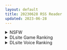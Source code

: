 ```yaml
---
layout: default
title: 20230628 RSS Reader
updated: 2023-06-28
---
```


<details class='content-parent'>
<summary>
NSFW
</summary>
<details class='content-child'>
<summary>
<span class='rss-title'> 自用的目录生成工具 </span> <a class='rss-link' href='https://gmgard.com/gm122850' target='_blank'>&nbsp;</a>
<div class='rss-published'> 🕛 20230627 09:58:29</div>
</summary>
<img src="https://static.gmgard.us/Images/upload/17126280029162913.jpg" /><br /><p>其实bat就可以生成目录，但是bat的话好像一些特殊格式的字符韩文什么的经常会乱码</p>
</details>
<details class='content-child'>
<summary>
<span class='rss-title'> [日系/合集][さいかわゆさ]楽園へようこそ等77本[巨乳/催眠][5G] </span> <a class='rss-link' href='https://gmgard.com/gm122851' target='_blank'>&nbsp;</a>
<div class='rss-published'> 🕛 20230627 09:35:29</div>
</summary>
<img src="https://static.gmgard.us/Images/upload/96242280112574980.jpg" /><br /><p>目录</p>
</details>
<details class='content-child'>
<summary>
<span class='rss-title'> [大鸟可不敢乱转汉化] [あるぷ] ルーティーン2 (COMIC BAVEL 2023年8月号) [DL版] </span> <a class='rss-link' href='https://gmgard.com/gm122848' target='_blank'>&nbsp;</a>
<div class='rss-published'> 🕛 20230627 08:06:24</div>
</summary>
<img src="https://static.gmgard.us/Images/upload/18999272333485265.jpg" /><br /><p>打炮就打炮 怎么还打出感情来了 能不能专业点？</p>
</details>
<details class='content-child'>
<summary>
<span class='rss-title'> [官方繁中] [天気輪 (甘露アメ)] オナホ堕ちした機械天使様と僕の夏休み </span> <a class='rss-link' href='https://gmgard.com/gm122847' target='_blank'>&nbsp;</a>
<div class='rss-published'> 🕛 20230627 07:23:16</div>
</summary>
<img src="https://static.gmgard.us/Images/upload/3406272323160147.jpg" /><br /><p>这是一个战斗、生育全靠天使的故事。</p>
</details>
<details class='content-child'>
<summary>
<span class='rss-title'> [P站ID=3000591][hajika] 图包合集 截止至 23.06.12[6.6G] </span> <a class='rss-link' href='https://gmgard.com/gm122844' target='_blank'>&nbsp;</a>
<div class='rss-published'> 🕛 20230627 06:44:03</div>
</summary>
<img src="https://static.gmgard.us/Images/upload/15296271057062683.jpg" /><br /><p>目录</p>
</details>
<details class='content-child'>
<summary>
<span class='rss-title'> [前島龍]メスに生まれたお前が悪い!! </span> <a class='rss-link' href='https://www.hacg.sbs/wp/96689.html' target='_blank'>&nbsp;</a>
<div class='rss-published'> 🕛 20230627 05:52:20</div>
</summary>
女生在街上随便抓住一个男的说他性骚扰。 由于经常性的这样操作，结局终于实现了女生 &#8230; <a href="https://www.hacg.sbs/wp/96689.html">继续阅读 <span class="meta-nav">&#8594;</span></a>
</details>
<details class='content-child'>
<summary>
<span class='rss-title'> 【新汉化作品】[自购][Key] Loopers 汉化硬盘版[官方中日英文][2.72G][BDOD] </span> <a class='rss-link' href='https://east-plus.net/read.php?tid=1867108' target='_blank'>&nbsp;</a>
<div class='rss-published'> 🕛 20230627 04:39:25</div>
</summary>
<img src='https://img.imoutomoe.net/\images/2021/07/29/d0145b321334c000312a2a6cd5301a1c.jpg'/>
<img src='https://cdn.cloudflare.steamstatic.com/steam/apps/1811500/header.jpg?t=1687840271'/>
LOOPERS 初回限定版 （このタイトルの関連商品）
ブランド：    Key（このブラン ..
</details>
<details class='content-child'>
<summary>
<span class='rss-title'> [无修正][未知字幕组][KISS]カスタム隷奴 ~小夜子の章~ </span> <a class='rss-link' href='https://gmgard.com/gm122846' target='_blank'>&nbsp;</a>
<div class='rss-published'> 🕛 20230627 04:06:14</div>
</summary>
<img src="https://iili.io/HPDvmHG.gif" /><br /><p>把议员的女儿调教成自己的奴隶 然后献给自己的上级 &nbsp;</p>
</details>
<details class='content-child'>
<summary>
<span class='rss-title'> [自扫] (C100) [Aqua Pot (初雲丹いくら)] 小悪魔Rabbit (アズールレーン) [ZIP] </span> <a class='rss-link' href='https://gmgard.com/gm122845' target='_blank'>&nbsp;</a>
<div class='rss-published'> 🕛 20230627 03:17:42</div>
</summary>
<img src="https://static.gmgard.us/Images/upload/41490271917420937.jpg" /><br /><p>虽然我从没玩过碧蓝航线，但是这并不影响我认识游戏里的每一艘船，这就是R18二创给我带来的自信 。</p>
</details>

</details>
<details class='content-parent'>
<summary>
DLsite Game Ranking
</summary>
<details class='content-child'>
<summary>
<span class='rss-title'> セイントギアフォース [メタモルフォーゼ] </span> <a class='rss-link' href='https://www.dlsite.com/maniax/work/=/product_id/RJ01002988.html' target='_blank'>&nbsp;</a>
<div class='rss-published'> 🕛 20230628 05:10:45</div>
</summary>
<img src ="http://img.dlsite.jp/modpub/images2/work/doujin/RJ01003000/RJ01002988_img_main.jpg"/><br/>闘中にセクハラされて犯される!戦闘エロ特化RPG!!
</details>
<details class='content-child'>
<summary>
<span class='rss-title'> 護身術道場 秘密のNTRレッスン [WAKUWAKU] </span> <a class='rss-link' href='https://www.dlsite.com/maniax/work/=/product_id/RJ01053661.html' target='_blank'>&nbsp;</a>
<div class='rss-published'> 🕛 20230628 05:10:45</div>
</summary>
<img src ="http://img.dlsite.jp/modpub/images2/work/doujin/RJ01054000/RJ01053661_img_main.jpg"/><br/>これはシミュレーション系のエロゲーで、ユーモアな要素が盛り込まれています。
</details>
<details class='content-child'>
<summary>
<span class='rss-title'> Handyman Legend ハンディマン・レジェンド [超真剣Studio] </span> <a class='rss-link' href='https://www.dlsite.com/maniax/work/=/product_id/RJ01036146.html' target='_blank'>&nbsp;</a>
<div class='rss-published'> 🕛 20230628 05:10:45</div>
</summary>
<img src ="http://img.dlsite.jp/modpub/images2/work/doujin/RJ01037000/RJ01036146_img_main.jpg"/><br/>君はスマートフォンアプリで案件を受注しているハンディマンです。 お客様の家にある様々な問題を解決し、時には他の問題も「解決」してあげる...
</details>
<details class='content-child'>
<summary>
<span class='rss-title'> 満車率300% 弐:Append.1 保母さん連結ぱっち [ベルゼブブ] </span> <a class='rss-link' href='https://www.dlsite.com/maniax/work/=/product_id/RJ01026164.html' target='_blank'>&nbsp;</a>
<div class='rss-published'> 🕛 20230628 05:10:45</div>
</summary>
<img src ="http://img.dlsite.jp/modpub/images2/work/doujin/RJ01027000/RJ01026164_img_main.jpg"/><br/>満車率300%弐のアップグレードデータです。
</details>
<details class='content-child'>
<summary>
<span class='rss-title'> Drain Mansion [Kredyn] </span> <a class='rss-link' href='https://www.dlsite.com/maniax/work/=/product_id/RJ01045937.html' target='_blank'>&nbsp;</a>
<div class='rss-published'> 🕛 20230628 05:10:45</div>
</summary>
<img src ="http://img.dlsite.jp/modpub/images2/work/doujin/RJ01046000/RJ01045937_img_main.jpg"/><br/>目を覚ますと見知らぬ屋敷の中にいた。記憶があいまいでどうやってここに入ったのか記憶にない。目的は屋敷から脱出し、家まで無事に帰ることだ。だが屋敷から逃がさぬ為の罠と屋敷に住まう淫魔たちが邪魔をする。無事に逃げられるか?それとも肉の快楽に負けてしまうのか?
</details>
<details class='content-child'>
<summary>
<span class='rss-title'> ネジ込みシミュレーターVol5 -巨乳のヤギ娘ちゃんを宙吊りにしておっぱいばるんばるんさせながらめちゃくちゃセックスするお触りゲーム-【性器拡張・ガチセックス】 [やぶから堂] </span> <a class='rss-link' href='https://www.dlsite.com/maniax/work/=/product_id/RJ404239.html' target='_blank'>&nbsp;</a>
<div class='rss-published'> 🕛 20230628 05:10:45</div>
</summary>
<img src ="http://img.dlsite.jp/modpub/images2/work/doujin/RJ405000/RJ404239_img_main.jpg"/><br/>Live2Dでぬるぬる動く巨乳のヤギ娘ちゃんを宙吊りにしてバックからガンガン突き上げるオナホシミュレーター。マウス操作と完全連動!挿入にあわせておっぱいがばるんばるん動きます! 多彩なパーツ切り替えや人体改造設定によりお好みの姿でずぽずぽ可能。搾乳、性器拡張、性器ピアス、オナホ化、時間停止など特殊性癖を満たすシチュエーションを満載。
</details>
<details class='content-child'>
<summary>
<span class='rss-title'> 満車率300% 弐 [ベルゼブブ] </span> <a class='rss-link' href='https://www.dlsite.com/maniax/work/=/product_id/RJ01021115.html' target='_blank'>&nbsp;</a>
<div class='rss-published'> 🕛 20230628 05:10:45</div>
</summary>
<img src ="http://img.dlsite.jp/modpub/images2/work/doujin/RJ01022000/RJ01021115_img_main.jpg"/><br/>満車率300%の楽園へ再びようこそ
</details>
<details class='content-child'>
<summary>
<span class='rss-title'> カリンズ・プリズン ジムトレーナーDLC [Remtairy (レムテイリー)] </span> <a class='rss-link' href='https://www.dlsite.com/maniax/work/=/product_id/RJ01063435.html' target='_blank'>&nbsp;</a>
<div class='rss-published'> 🕛 20230628 05:10:45</div>
</summary>
<img src ="http://img.dlsite.jp/modpub/images2/work/doujin/RJ01064000/RJ01063435_img_main.jpg"/><br/>カリンがジムのトレーナーとして囚人たちをもてあそぶミニゲーム。ボーナス特典としてバトルスキルに新規ボイスを同梱!
</details>
<details class='content-child'>
<summary>
<span class='rss-title'> ニセモノ聖女の邪教討伐 [WhitePeach] </span> <a class='rss-link' href='https://www.dlsite.com/maniax/work/=/product_id/RJ358346.html' target='_blank'>&nbsp;</a>
<div class='rss-published'> 🕛 20230628 05:10:45</div>
</summary>
<img src ="http://img.dlsite.jp/modpub/images2/work/doujin/RJ359000/RJ358346_img_main.jpg"/><br/>異世界に召喚された不良少女が聖女となって邪教を討伐する!?
</details>
<details class='content-child'>
<summary>
<span class='rss-title'> Cage of Tentacles ～苗床快楽地獄の触手監獄～ [えるふ茶園] </span> <a class='rss-link' href='https://www.dlsite.com/maniax/work/=/product_id/RJ01010738.html' target='_blank'>&nbsp;</a>
<div class='rss-published'> 🕛 20230628 05:10:45</div>
</summary>
<img src ="http://img.dlsite.jp/modpub/images2/work/doujin/RJ01011000/RJ01010738_img_main.jpg"/><br/>触手の巣穴からの脱出…!負ければ苗床確定…!
</details>

</details>
<details class='content-parent'>
<summary>
DLsite Voice Ranking
</summary>
<details class='content-child'>
<summary>
<span class='rss-title'> 亲爱小○症候群 ~我的魅魔姐姐会在被褥里为我做任何事~ [青春×フェティシズム] </span> <a class='rss-link' href='https://www.dlsite.com/maniax/work/=/product_id/RJ01068246.html' target='_blank'>&nbsp;</a>
<div class='rss-published'> 🕛 20230628 05:10:48</div>
</summary>
<img src ="http://img.dlsite.jp/modpub/images2/work/doujin/RJ01069000/RJ01068246_img_main.jpg"/><br/>「姐姐今天早上也来照顾你了......」 最喜欢的青梅竹马变成了姐姐,并且其实是魅魔! ? 让平常很成熟,到了你身边就会控制不住发情的姐姐来好好~的照顾你吧♪
</details>
<details class='content-child'>
<summary>
<span class='rss-title'> 【低音オホ声】ズボラな褐色エルフ♀とイチャらぶ交尾しまくる日常。 [桃色みんと] </span> <a class='rss-link' href='https://www.dlsite.com/maniax/work/=/product_id/RJ01065724.html' target='_blank'>&nbsp;</a>
<div class='rss-published'> 🕛 20230628 05:10:48</div>
</summary>
<img src ="http://img.dlsite.jp/modpub/images2/work/doujin/RJ01066000/RJ01065724_img_main.jpg"/><br/>【ちょっと俺を好き過ぎる褐色エルフとの同棲性活】ある日の残業帰り、褐色エルフがそこに文字通り”落ちて”いた。「いいよ…?俺とまんこしたいんだろ?」暗く冷たい部屋に宿る温もり。下品でズボラな褐色エルフ♀との同居生活が、いま始まる…。
</details>
<details class='content-child'>
<summary>
<span class='rss-title'> 【KU100/下流嬌喘】我是女強人女友的性慾處理寵物【中文音聲】 [Bedtime Story 被談聲聆] </span> <a class='rss-link' href='https://www.dlsite.com/maniax/work/=/product_id/RJ01058285.html' target='_blank'>&nbsp;</a>
<div class='rss-published'> 🕛 20230628 05:10:48</div>
</summary>
<img src ="http://img.dlsite.jp/modpub/images2/work/doujin/RJ01059000/RJ01058285_img_main.jpg"/><br/>你的女友玥瀅是個工作能力高強的女強人。這天,玥瀅回到家時不太開心的樣子,然而就在你打算詢問發生什麼事時,玥瀅便強硬地吻了上來,說了句: 「到床上去,我要幹你。」
</details>
<details class='content-child'>
<summary>
<span class='rss-title'> LV99→LV0 王女様に全てを奪われた勇者 [Cream Pan] </span> <a class='rss-link' href='https://www.dlsite.com/maniax/work/=/product_id/RJ01034675.html' target='_blank'>&nbsp;</a>
<div class='rss-published'> 🕛 20230628 05:10:48</div>
</summary>
<img src ="http://img.dlsite.jp/modpub/images2/work/doujin/RJ01035000/RJ01034675_img_main.jpg"/><br/>待っているのが破滅だと知りながら、なすすべもなく、 レベル、尊厳、誇り、すべてを失っていく… とても理不尽な黒い物語。悪い女性にいじめられたり、弄ばれたりするのが好きな方にオススメです。
</details>
<details class='content-child'>
<summary>
<span class='rss-title'> 讓同居人塔芭絲可溺愛你一番 [Mirolive] </span> <a class='rss-link' href='https://www.dlsite.com/maniax/work/=/product_id/RJ01047019.html' target='_blank'>&nbsp;</a>
<div class='rss-published'> 🕛 20230628 05:10:48</div>
</summary>
<img src ="http://img.dlsite.jp/modpub/images2/work/doujin/RJ01048000/RJ01047019_img_main.jpg"/><br/>明明與TAKO同居了,卻因為工作時間錯開不能好好貼貼。某天TAKO見你回家疲憊的的模樣,終於決定把工作排開,空出時間好好寵你一番。
</details>
<details class='content-child'>
<summary>
<span class='rss-title'> 【簡体字版】義理あね。 [つばめいと] </span> <a class='rss-link' href='https://www.dlsite.com/maniax/work/=/product_id/RJ01066223.html' target='_blank'>&nbsp;</a>
<div class='rss-published'> 🕛 20230628 05:10:48</div>
</summary>
<img src ="http://img.dlsite.jp/modpub/images2/work/doujin/RJ01067000/RJ01066223_img_main.jpg"/><br/>親の再婚でできた義理のお姉ちゃんにオナニーを見られてしまった日から…えっちな事をされて、可愛がられて…普段は優しいのにえっちの時は強引な【せいなお義姉ちゃん】に童貞を奪われてしまいます。両親が居るのにお風呂でもトイレでも部屋でも…そして両親の帰りが遅い日にはリビングでも。逆転一切なしのガン攻めで手コキ、フェラ、乳首攻め、耳舐め、足コキ、焦らされて辱められて、お仕置きされて…
</details>
<details class='content-child'>
<summary>
<span class='rss-title'> 親愛小○症候群 ~我的魅魔姐姐會在被褥里為我做任何事~ [青春×フェティシズム] </span> <a class='rss-link' href='https://www.dlsite.com/maniax/work/=/product_id/RJ01068250.html' target='_blank'>&nbsp;</a>
<div class='rss-published'> 🕛 20230628 05:10:48</div>
</summary>
<img src ="http://img.dlsite.jp/modpub/images2/work/doujin/RJ01069000/RJ01068250_img_main.jpg"/><br/>「姐姐今天早上也來照顧你了......」 最喜歡的青梅竹馬變成了姐姐,並且其實是魅魔! ? 讓平常很成熟,到了你身邊就會控制不住發情的姐姐來好好~的照顧你吧♪
</details>
<details class='content-child'>
<summary>
<span class='rss-title'> 【寸止調教】學姊陪你玩玩具!【中文音聲】 [Bedtime Story 被談聲聆] </span> <a class='rss-link' href='https://www.dlsite.com/maniax/work/=/product_id/RJ01066265.html' target='_blank'>&nbsp;</a>
<div class='rss-published'> 🕛 20230628 05:10:48</div>
</summary>
<img src ="http://img.dlsite.jp/modpub/images2/work/doujin/RJ01067000/RJ01066265_img_main.jpg"/><br/>學姊在因緣際會下發現你會買各式各樣成人玩具的秘密,本來擔心她會說出去,沒想到她竟然答應保密,只是同時,她也與你立下一項「約定」……
</details>
<details class='content-child'>
<summary>
<span class='rss-title'> 【KU100】拜託酷酷的女上司做色色的事 [晚晚配音中] </span> <a class='rss-link' href='https://www.dlsite.com/maniax/work/=/product_id/RJ01068291.html' target='_blank'>&nbsp;</a>
<div class='rss-published'> 🕛 20230628 05:10:48</div>
</summary>
<img src ="http://img.dlsite.jp/modpub/images2/work/doujin/RJ01069000/RJ01068291_img_main.jpg"/><br/>女上司答應實習生只要喝酒喝贏她就答應實習生一件事,多任性都沒關係;早就肖想用主管絲襪做色色事情的實習生終於有機會對漂亮的女上司提出變態下流的請求。
</details>
<details class='content-child'>
<summary>
<span class='rss-title'> いつも余裕たっぷりの井上先輩は、実はアナルがクソ弱い [DLsite × AliosArvin] </span> <a class='rss-link' href='https://www.dlsite.com/maniax/work/=/product_id/RJ01053787.html' target='_blank'>&nbsp;</a>
<div class='rss-published'> 🕛 20230628 05:10:48</div>
</summary>
<img src ="http://img.dlsite.jp/modpub/images2/work/doujin/RJ01054000/RJ01053787_img_main.jpg"/><br/>ところどころSっぽいアリス先輩ですが、 とある間違いから、あなたの前で、あなた以外誰にも見せたことのない『弱点』を晒してしまい――!?
</details>

</details>
